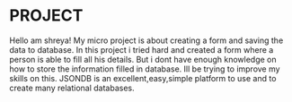 # PROJECT
Hello am shreya!
My micro project is about creating a form and saving the data to database.
In this project i tried hard and created a form where a person is able to fill all his details.
But i dont have enough knowledge on how to store the information filled in database.
Ill be trying to improve my skills on this.
JSONDB is an excellent,easy,simple platform to use and to create many relational databases.
